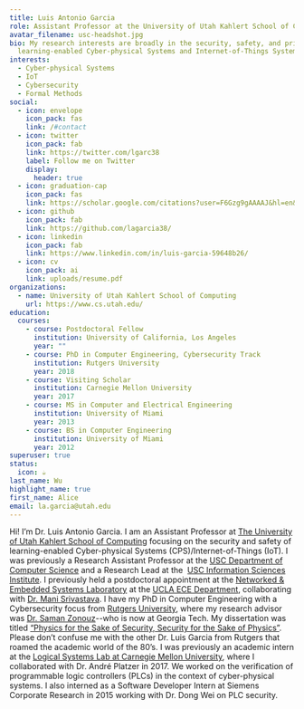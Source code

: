 ```yaml
---
title: Luis Antonio Garcia
role: Assistant Professor at the University of Utah Kahlert School of Computing
avatar_filename: usc-headshot.jpg
bio: My research interests are broadly in the security, safety, and privacy of
  learning-enabled Cyber-physical Systems and Internet-of-Things Systems
interests:
  - Cyber-physical Systems
  - IoT
  - Cybersecurity
  - Formal Methods
social:
  - icon: envelope
    icon_pack: fas
    link: /#contact
  - icon: twitter
    icon_pack: fab
    link: https://twitter.com/lgarc38
    label: Follow me on Twitter
    display:
      header: true
  - icon: graduation-cap
    icon_pack: fas
    link: https://scholar.google.com/citations?user=F6Gzg9gAAAAJ&hl=en&oi=sra
  - icon: github
    icon_pack: fab
    link: https://github.com/lagarcia38/
  - icon: linkedin
    icon_pack: fab
    link: https://www.linkedin.com/in/luis-garcia-59648b26/
  - icon: cv
    icon_pack: ai
    link: uploads/resume.pdf
organizations:
  - name: University of Utah Kahlert School of Computing
    url: https://www.cs.utah.edu/
education:
  courses:
    - course: Postdoctoral Fellow
      institution: University of California, Los Angeles
      year: ""
    - course: PhD in Computer Engineering, Cybersecurity Track
      institution: Rutgers University
      year: 2018
    - course: Visiting Scholar
      institution: Carnegie Mellon University
      year: 2017
    - course: MS in Computer and Electrical Engineering
      institution: University of Miami
      year: 2013
    - course: BS in Computer Engineering
      institution: University of Miami
      year: 2012
superuser: true
status:
  icon: ☕️
last_name: Wu
highlight_name: true
first_name: Alice
email: la.garcia@utah.edu
---
```

Hi! I’m Dr. Luis Antonio Garcia. I am an Assistant Professor at [The University of Utah Kahlert School of Computing](https://www.cs.utah.edu/) focusing on the security and safety of learning-enabled Cyber-physical Systems (CPS)/Internet-of-Things (IoT). I was previously a Research Assistant Professor at the [USC Department of Computer Science](https://www.cs.usc.edu/) and a Research Lead at the  [USC Information Sciences Institute](https://www.isi.edu/). I previously held a postdoctoral appointment at the [Networked & Embedded Systems Laboratory](http://nesl.ee.ucla.edu/) at the [UCLA ECE Department](https://www.ee.ucla.edu/), collaborating with [Dr. Mani Srivastava](https://scholar.google.com/citations?user=X2Qs7XYAAAAJ&hl=en). I have my PhD in Computer Engineering with a Cybersecurity focus from [Rutgers University](https://www.ece.rutgers.edu/), where my research advisor was [Dr. Saman Zonouz](https://sites.google.com/site/samanzonouz4n6/saman-zonouz)--who is now at Georgia Tech. My dissertation was titled [“Physics for the Sake of Security, Security for the Sake of Physics”](https://rucore.libraries.rutgers.edu/rutgers-lib/59094/). Please don’t confuse me with the other Dr. Luis Garcia from Rutgers that roamed the academic world of the 80’s.
I was previously an academic intern at the [Logical Systems Lab at Carnegie Mellon University](https://www.ls.cs.cmu.edu/), where I collaborated with Dr. André Platzer in 2017. We worked on the verification of programmable logic controllers (PLCs) in the context of cyber-physical systems. I also interned as a Software Developer Intern at Siemens Corporate Research in 2015 working with Dr. Dong Wei on PLC security.
